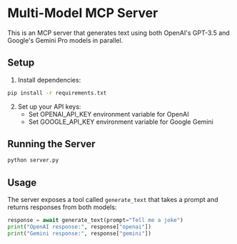 # Multi-Model MCP Server

This is an MCP server that generates text using both OpenAI's GPT-3.5 and Google's Gemini Pro models in parallel.

## Setup

1. Install dependencies:
```bash
pip install -r requirements.txt
```

2. Set up your API keys:
   - Set OPENAI_API_KEY environment variable for OpenAI
   - Set GOOGLE_API_KEY environment variable for Google Gemini

## Running the Server

```bash
python server.py
```

## Usage

The server exposes a tool called `generate_text` that takes a prompt and returns responses from both models:

```python
response = await generate_text(prompt="Tell me a joke")
print("OpenAI response:", response["openai"])
print("Gemini response:", response["gemini"])
```
